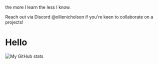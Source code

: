 the more I learn the less I know.

Reach out via Discord @ollienicholson if you're keen to collaborate on a projects!
<h1> Hello </h1>

![My GitHub stats](https://github-readme-stats.vercel.app/api?username=ollienicholson&show_icons=true&theme=transparent&title_color=0096ff)
